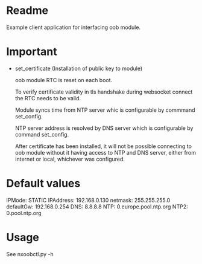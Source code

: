 # Readme
Example client application for interfacing oob module.

# Important
* set_certificate (Installation of public key to module)

  oob module RTC is reset on each boot.
  
  To verify certificate validity in tls handshake during websocket connect the RTC needs to be valid.
  
  Module syncs time from NTP server whic is configurable by commmand set_config.
  
  NTP server address is resolved by DNS server which is configurable by command set_config.
  
  After certificate has been installed, it will not be possible connecting to oob module without it having access to NTP and DNS server, either from internet or local, whichever was configured.

# Default values
IPMode: STATIC
IPAddress: 192.168.0.130
netmask: 255.255.255.0
defaultGw: 192.168.0.254
DNS: 8.8.8.8
NTP: 0.europe.pool.ntp.org
NTP2: 0.pool.ntp.org

# Usage
See nxoobctl.py -h
